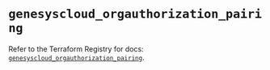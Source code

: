 # `genesyscloud_orgauthorization_pairing`

Refer to the Terraform Registry for docs: [`genesyscloud_orgauthorization_pairing`](https://registry.terraform.io/providers/mypurecloud/genesyscloud/1.70.0/docs/resources/orgauthorization_pairing).
